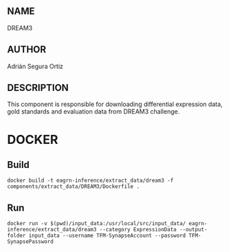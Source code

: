 ## NAME

DREAM3

## AUTHOR

Adrián Segura Ortiz

## DESCRIPTION

This component is responsible for downloading differential expression data, gold standards and evaluation data from DREAM3 challenge.

# DOCKER

## Build

```
docker build -t eagrn-inference/extract_data/dream3 -f components/extract_data/DREAM3/Dockerfile .
```

## Run

```
docker run -v $(pwd)/input_data:/usr/local/src/input_data/ eagrn-inference/extract_data/dream3 --category ExpressionData --output-folder input_data --username TFM-SynapseAccount --password TFM-SynapsePassword
```
